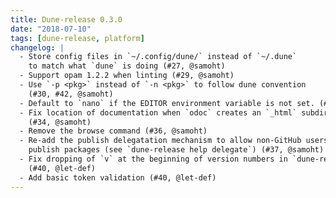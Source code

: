 ```yaml
---
title: Dune-release 0.3.0
date: "2018-07-10"
tags: [dune-release, platform]
changelog: |
  - Store config files in `~/.config/dune/` instead of `~/.dune`
    to match what `dune` is doing (#27, @samoht)
  - Support opam 1.2.2 when linting (#29, @samoht)
  - Use `-p <pkg>` instead of `-n <pkg>` to follow dune convention
    (#30, #42, @samoht)
  - Default to `nano` if the EDITOR environment variable is not set. (#32, @avsm)
  - Fix location of documentation when `odoc` creates an `_html` subdirectory
    (#34, @samoht)
  - Remove the browse command (#36, @samoht)
  - Re-add the publish delegatation mechanism to allow non-GitHub users to
    publish packages (see `dune-release help delegate`) (#37, @samoht)
  - Fix dropping of `v` at the beginning of version numbers in `dune-release opam`
    (#40, @let-def)
  - Add basic token validation (#40, @let-def)
---
```

